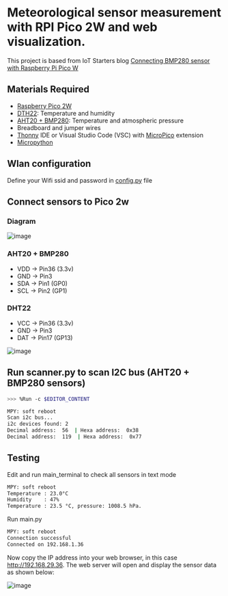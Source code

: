 # Meteorological sensor measurement with RPI Pico 2W and web visualization.

This project is based from IoT Starters blog [Connecting BMP280 sensor with Raspberry Pi Pico W](https://iotstarters.com/connecting-bmp280-sensor-with-raspberry-pi-pico-w/)

## Materials Required
  
- [Raspberry Pico 2W](https://www.raspberrypi.com/products/raspberry-pi-pico-2/) 
- [DTH22](https://fr.aliexpress.com/item/32759901711.html?spm=a2g0o.order_list.order_list_main.61.1ab05e5bBsdUCw&gatewayAdapt=glo2fra): Temperature and humidity
- [AHT20 + BMP280](https://fr.aliexpress.com/item/1005008139283157.html?spm=a2g0o.order_list.order_list_main.66.1ab05e5bBsdUCw&gatewayAdapt=glo2fra): Temperature and atmospheric pressure
- Breadboard and jumper wires
- [Thonny](https://thonny.org/) IDE or Visual Studio Code (VSC) with [MicroPico](https://github.com/paulober/MicroPico) extension
- [Micropython](https://micropython.org/download/RPI_PICO2_W/)

## Wlan configuration

Define your Wifi ssid and password in [config.py](https://github.com/jgrelet/weather_web_sensors/blob/main/config.py) file

## Connect sensors to Pico 2w

### Diagram

![image](https://github.com/user-attachments/assets/89be49a1-b381-4cd1-b109-21f744a02b64)

### AHT20 + BMP280 

- VDD -> Pin36  (3.3v)
- GND -> Pin3
- SDA -> Pin1 (GP0)
- SCL -> Pin2 (GP1)

### DHT22

- VCC -> Pin36  (3.3v)
- GND -> Pin3
- DAT -> Pin17 (GP13)

![image](https://github.com/user-attachments/assets/dd9a2923-c1ae-4107-bdb5-fe882f0aea93)


## Run scanner.py to scan I2C bus (AHT20 + BMP280 sensors)

``` bash
>>> %Run -c $EDITOR_CONTENT

MPY: soft reboot
Scan i2c bus...
i2c devices found: 2
Decimal address:  56  | Hexa address:  0x38
Decimal address:  119  | Hexa address:  0x77
```

## Testing
Edit and run main_terminal to check all sensors in text mode
``` bash
MPY: soft reboot
Temperature : 23.0°C
Humidity    : 47%
Temperature : 23.5 °C, pressure: 1008.5 hPa.
```
Run main.py 

``` bash
MPY: soft reboot
Connection successful
Connected on 192.168.1.36
```
Now copy the IP address into your web browser, in this case http://192.168.29.36. The web server will open and display the sensor data as shown below:

![image](https://github.com/user-attachments/assets/a4a947ea-ab98-41d5-9230-b89f77d2cbc8)



